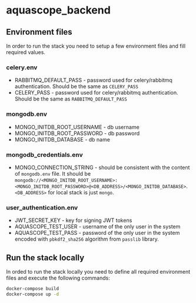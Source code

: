 # aquascope_backend

## Environment files
In order to run the stack you need to setup a few environment files and fill required values.

### celery.env
* RABBITMQ_DEFAULT_PASS - password used for celery/rabbitmq authentication. Should be the same as `CELERY_PASS`
* CELERY_PASS - password used for celery/rabbitmq authentication. Should be the same as `RABBITMQ_DEFAULT_PASS`

### mongodb.env
* MONGO_INITDB_ROOT_USERNAME - db username
* MONGO_INITDB_ROOT_PASSWORD - db password
* MONGO_INITDB_DATABASE - db name

### mongodb_credentials.env
* MONGO_CONNECTION_STRING - should be consistent with the content of `mongodb.env` file. It should be `mongodb://<MONGO_INITDB_ROOT_USERNAME>:<MONGO_INITDB_ROOT_PASSWORD>@<DB_ADDRESS>/<MONGO_INITDB_DATABASE>`. `<DB_ADDRESS>` for local stack is just `mongo`.

### user_authentication.env
* JWT_SECRET_KEY - key for signing JWT tokens
* AQUASCOPE_TEST_USER - username of the only user in the system
* AQUASCOPE_TEST_PASS - password of the only user in the system encoded with `pbkdf2_sha256` algorithm from `passlib` library.


## Run the stack locally
In orded to run the stack locally you need to define all required environment files and execute the following commands:
```bash
docker-compose build
docker-compose up -d
```
